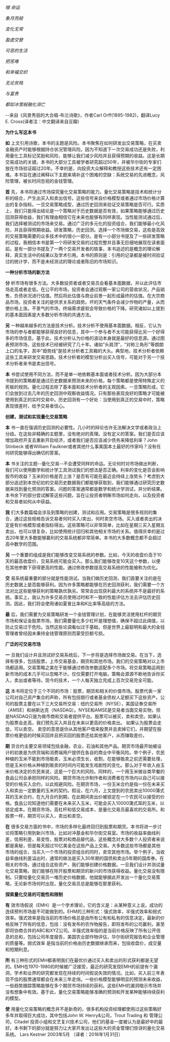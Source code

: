*哦 命运*

*象月亮般*

*变化无常*

*盈虚交替*

*可恶的生活*

*把苦难*

*和幸福交织*

*无论贫贱*

*与富贵*

*都如冰雪般融化消亡*

--来自《风景秀丽的大合唱-布兰诗歌》，作者Carl Orff(1895-1982)，翻译Lucy E. Cross(译者注：中文翻译来自豆瓣)


**为什么写这本书**

**如** 上文引用诗歌，本书的主题是风险。本书聚焦在如何研发出交易策略，在买卖金融资产时能够根据持仓状况管理风险。因为不知道下一次交易成功还是失败，利用量化工具标记奖励和风险，能够让我们减少风险并且获得预期的收益。这是长期交易成功的关键。本书的大部分工具被学者研究超过50年，并被华尔街的专家们放在市场验证超过20年。不幸的是，向投资大众解释和教授这些技术还有一定困难。本书旨在通过阐释以下主题来填补这个困难的空缺：系统交易的先进概念，风险管理，被长时间忽视的金钱管理。

**首** 先，本书将通过市场探究量化交易策略的能力。量化交易策略是技术和统计分析的结合，产生出买入和卖出信号。这些信号来自价格模型或者通过市场价格计算出的复杂指标。一旦交易策略成型，通过历史回测来验证交易策略是否可行。实质上，我们只能得出结论是一个策略对于历史数据是否有效，如果策略能够通过历史回测获得收益，我们有理由相信它在未来也能够有同样表现。当性能测试通过后，我们选择被测试的市场来交易。通过广泛的多元化的投资组合，我们能够最小化风险，并且获得预期收益。研发策略，历史回测。选择一个市场做交易，这些是高效的交易策略需要的众多技术中的很小一部分。是有一小部分书提及了一些研发策略的过程，我相信本书是第一个将研发交易的过程完整并且事无巨细地展现在读者面前。是有一部分书提及了一两个交易开发者的轶事，本书追述的是概念的理论解释，真实生活中的结果以及学术引用。本书的原则是：引用的记录都是被时间验证过的统计学，而不是未经测试的理论或者陈旧的市场知识。

  **一种分析市场的新方法**

**分** 析市场有很多方法。大多数投资者或者交易员会看基本面数据，并以此评估市场走高或者走低。在公平的市场，投资者会通过观察一家公司的营收状况，产品销售，负债状况进行估值。然后将此估值与商业前景一起形成最终的估值。在大宗商品市场，投资者关注的是供求关系的趋势。坏的天气条件会减少作物的产量，从而使价格上涨。不景气的市场，终端需求疲软会导致价格的下降。研究诸如以上提到的基本面因素是大多数分析市场的共通方法。

**另** 一种越来越多的方法是技术分析。技术分析不使用基本面数据。相反，它认为市场的参与者都能够获得良好的信息，其中一个参与者不太可能获得比另一个好得多的市场信息。基于此，技术分析认为价格的波动本身就是最好的信息源。通过图表预测市场，这些技术已经被研究了几十年。诸如“头肩顶”，“对称三角形”等朗朗上口的名字，其中“趋势线”是技术分析者工具箱的大头。典型地，技术分析者依赖这些工具来研发交易思路。技术分析者的模型分析出买入信号，可能对于另一个技术分析者来书是卖出信号。

**本** 书尝试使用不同方法，而不是单一地依赖基本面或者技术分析。因为大部分本书提到的策略都是通过历史数据来预测未来的价格，每个策略都是使用特殊定义的死板的规则。量化过程去除了基本面和技术分析者的主观因素。一旦策略形成，它们会放到过去几年的历史回测中观察收益情况。只有那些表现良好的策略才可能被使用到真正的实时交易中。历史回测有一个好处：当使用到真正的交易中时，策略表现很差时，给予交易者信心。

**创建，测试和实现量化交易策略**

**本** 书一直在强调历史回测的必要性。几小时的辩论也许无法解决文学或者政治上分歧。在这些非精确的主题里，没有绝对的真理。没有定义的答案。我们是否应该增加政府开支去重新开启经济，或者我们是否应该减少债务来降低利率？John Stinbeck 或者William Faulkner或者其他什么事美国本土最好的作家吗？没有任何研究能够得出确切的答案。

**本** 书关注的主题--量化交易--不会遭受同样的命运。无论何时对市场做出判断，我们可以使用数学和统计学工具测试我们的想法是否正确。利率的变化是否会影响股市的收益？玉米的价格是否上涨？是否有可能在最近会持续上涨势头？考虑到大部分追述到本世纪初的交易历史数据我们都能够获取到，我们能够通过研究历史数据来找到量化预测的答案。问题的答案通常都是数学和统计学测试，并分析结果。本书余下的部分尝试解答这些问题，旨在让投资者明晰市场如何走向，以及投资者和交易者如何从中获益。

**我** 们大多数篇幅会涉及到策略的创建，测试和应用。交易策略是很多规则的集合，通过这些规格告诉交易者何时买入/卖出，何时卖空市场。买入或者卖出的决定是有价格模型或者指标得出。这些策略可以非常简单，比如在星期三买入星期五卖出，也可以很复杂，比如使用统计回归和其他相关市场的关系。值得庆幸的是过去20年里大多数能够赢利的交易系统都非常简单。本书的大多数概念都不会超过高中数学的范围。

**另** 一个重要的组成是我们能够改变交易系统的参数。比如，今天的收盘价高于10天的最高收盘价，交易系统可能会买入。那么我们能够改变10天这个参数，以便在其他参数下获得更高的性能。通过修改参数提高交易系统的性能被称为优化。

**交** 易系统最重要的部分就是性能测试。当我们做历史回测，我们首要关注的是在历史数据上是否能够获利。因为许多策略都能够在历史回测获利，我们需要一个方法对比这些能够获利的策略孰优孰劣。常常会出现获利最大的系统并不是最好的系统。事实上，我认为许多交易员使用过时和不一致的性能评估方法去评估历史回测。因此，我们将会使用诸如夏普比率和K比率等高级的方法。

**最** 后，我们需要为交易策略研发一个金钱管理计划，在能够灵活使用杠杆的期货市场和保证金股票市场，我们需要量化多少杠杆是理想值，确保不超过此阈值，以防止交易过于危险。当然这些论调看似过于基础，但是世界上最聪明和最大的金钱管理者曾经因未秉持金钱管理原则而蒙受巨额亏损。

**广泛的可交易市场**

**一** 旦我们设计并且测试好交易系统后，下一步将是选择市场做交易。在当下，选择有很多，包括股票，上市交易基金，期货和其他市场。我们的交易策略对以上市场都适用。交易策略之美在于能够通过修改参数适配多个市场。将交易策略运用到新市场的成本几乎可以忽略不计。仅仅需要打开电脑，策略会源源不断地告诉你买入，卖出或者等待。现今的技术，一个人每天独立完成上百次交易完全可能。

**这** 本书将定位于三个不同的市场：股票，期货和相关的价值市场。股票代表一家公司对自己资产集合的声称，所有包括银行或者基金债权人足额买下这些资产。公司的股票主要在以下三大交易所交易：纽约交易所（NYSE），美国证券交易所（AMSE）和纳斯达克（NASDAQ）。NYSE和AMSE是交易者当面交易实物，但是NASDAQ只是为做市商和交易者提供平台。股票可以被买，卖和卖空。如果认为股票会走高，我们预先买入并且在未来以更高的价格卖出。
如果认为股票会走低，可以卖空。 卖空的意思是你从其他客户借来股票并且卖掉它们，并期望在股票价格更低的时候买回并且把买回的股票还给其他客户，从而赚取差价。

**期** 货合约主要交易领域包括金融，农业，石油和其他产品。期货市场最开始被设计的初衷是为供货端和消费端用户提供在各自的商业中平衡风险。举个例子，农民种植的玉米不能到市场贩卖，玉米必须生长，收割，在能够贩卖之前还需要处理，但是玉米价格从种植到贩卖的时间内可能发生戏剧性的变化。那么对于年收入由玉米价格决定的农民来说，这是一个巨大的风险。同样的，一个用玉米做谷类早餐的食品公司会承担同样的风险。期货市场允许制作者和消费者在市场内以自己可以接受的价格买入合约，以此规避风险。在期货市场，一份玉米合约是指一份在未来买入和卖出一定数量的玉米的契约。假设，在六月，上文提到的农民卖出10000蒲式耳的玉米合约，在九月合约到期，在此期间卖出价被锁定在一个农民可以接受的价格。食品公司知道他们需要在未来买入玉米，可能会买入10000蒲式耳的玉米，以锁定成本。在期货市场，高杠杆和低交易成本，是量化交易员最喜欢的交易所。和股票一样，期货可以买入，卖出和卖空。

**在** 很多交易方面的书中，市场的多样化最终回归到股票和期货。本书将进一步讨论将策略引用到新兴市场，比如对冲基金和华尔街交易室。市场的收益率曲线利差，信用利差，易变性，股票对和商品替代品，这些概念对大多数个人投资者来说都是奥秘，但是每天超过10亿美金在这些产品上交易。大多数这些市场都是其他市场的组合，当买入一个市场的投资组合的同时，卖空其他市场。举个例子，当收益率曲线利差溢出时，通常的做法是买入30年期的国债和卖出5年期的国库券。在相关的市场，通过组合这些资产，我们能够创建价格数据。一旦我们设计并测试量化交易策略，我们能够在除开股票和期货的新兴的市场获得收益。量化交易没有限制。只要给量化交易员一堆历史价格数据，他就能够据此开发出一个量化交易策略，无论新市场何时出现，量化交易员总是能够在那里获利。

**探索量化交易的可能性和限制**

**有** 效市场假说（EMH）是一个学术理论，它的含义是：从某种意义上说，成功的连续预判市场是不可能做到的。EHM的三种形式：强式效率，半强式效率和弱式效率。强式效率是指当前的市场价格总是由所有公有和私有的信息决定。最新的价格反映了所有的信息，包括：没有发布的农作物报告，即将发布的公司赢利，甚至即将协商合并的ABC和XYZ公司。半强式效率指的是当前价格反映了所有公开信息的总和，包括公司年度报告，美国农业部作物评估，华尔街研究报告和企业管理的质量等。弱式效率
是指当前的价格由历史数据继承而来，包括收盘价，成交量和短期利息。

**所** 有三种形式的EMH都表明我们在最优价通过买入和卖出的形式获利都是无望的。EMH在1970-1980的时候被广泛接受，最近的研究发现EMH的前提有个漏洞，学术和业界的研究都发现在持续的时间假说失效的情况。比如，买入前三年表现不佳的股票通常都会在未来三年走俏。一些价格模型能够明显的预测未来收益，一些趋势跟踪策略能够在多个期货市场持续的获利。这些EMH的漏洞暗示市场并没有想象中有效。基于此，量化交易策略能够准确的预测和开发某种能够持续获利的模型。

**使** 用量化交易策略的概念并不是新奇的，很多机构投资经理都使用过这些策略好多年并取得巨大成功，其中包括John W. Henry&公司，Trout Trading 和 管理公司，Citadel 投资小组和文艺复兴技术公司，他们的基金一度被认为是最好中的最好。本书剩下的部分就是努力让大家开发出让这些大的资金管理们惊讶的量化交易系统。
                         Lars Kestner
                          2003年5月
                          （译者：2016年1月31日）
